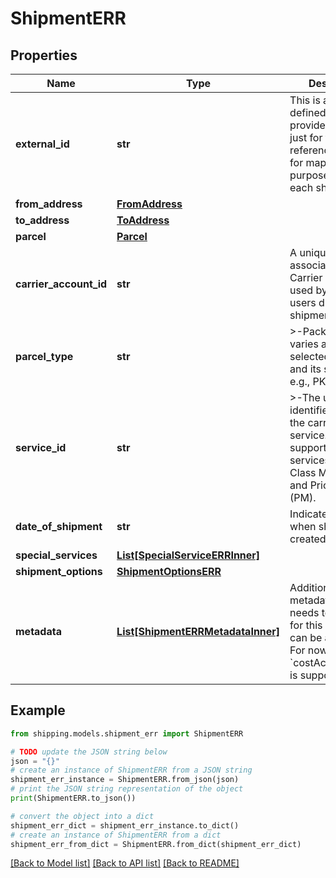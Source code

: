 # ShipmentERR


## Properties

Name | Type | Description | Notes
------------ | ------------- | ------------- | -------------
**external_id** | **str** | This is a user-defined value provided by users just for their reference. This is for mapping purpose against each shipment. | [optional] 
**from_address** | [**FromAddress**](FromAddress.md) |  | 
**to_address** | [**ToAddress**](ToAddress.md) |  | 
**parcel** | [**Parcel**](Parcel.md) |  | 
**carrier_account_id** | **str** | A unique identifier associated with the Carrier account used by client users during shipment process. | [optional] 
**parcel_type** | **str** | &gt;-Packaging type varies as per selected carrier and its services, e.g., PKG, LGENV. | [optional] 
**service_id** | **str** | &gt;-The unique identifier given to the carrier-specific service. ERR supports two services: First Class Mail (FCM) and Priority Mail (PM). | [optional] 
**date_of_shipment** | **str** | Indicates the date when shipment is created. | [optional] 
**special_services** | [**List[SpecialServiceERRInner]**](SpecialServiceERRInner.md) |  | [optional] 
**shipment_options** | [**ShipmentOptionsERR**](ShipmentOptionsERR.md) |  | [optional] 
**metadata** | [**List[ShipmentERRMetadataInner]**](ShipmentERRMetadataInner.md) | Additional metadata that needs to be stored for this shipment can be added here. For now, &#x60;costAccountName&#x60; is supported. | [optional] 

## Example

```python
from shipping.models.shipment_err import ShipmentERR

# TODO update the JSON string below
json = "{}"
# create an instance of ShipmentERR from a JSON string
shipment_err_instance = ShipmentERR.from_json(json)
# print the JSON string representation of the object
print(ShipmentERR.to_json())

# convert the object into a dict
shipment_err_dict = shipment_err_instance.to_dict()
# create an instance of ShipmentERR from a dict
shipment_err_from_dict = ShipmentERR.from_dict(shipment_err_dict)
```
[[Back to Model list]](../README.md#documentation-for-models) [[Back to API list]](../README.md#documentation-for-api-endpoints) [[Back to README]](../README.md)


